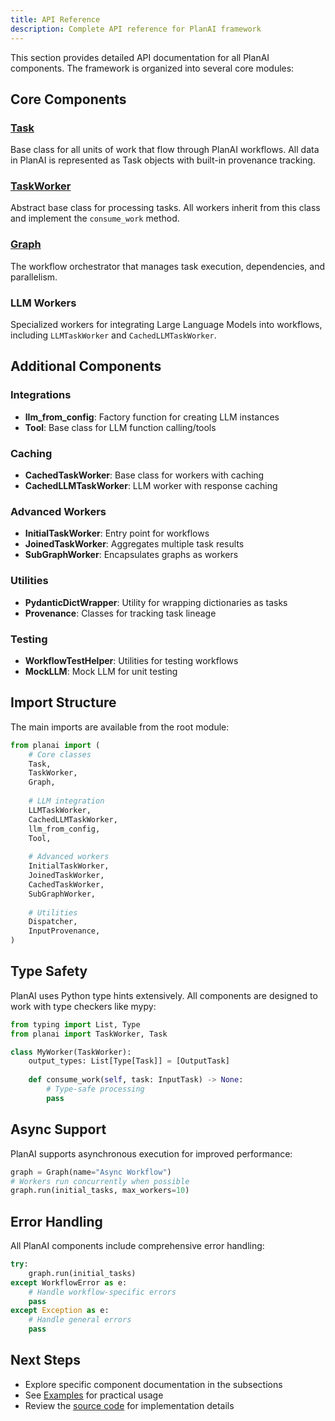 ```yaml
---
title: API Reference
description: Complete API reference for PlanAI framework
---
```


This section provides detailed API documentation for all PlanAI components. The framework is organized into several core modules:

## Core Components

### [Task](/api/task/)
Base class for all units of work that flow through PlanAI workflows. All data in PlanAI is represented as Task objects with built-in provenance tracking.

### [TaskWorker](/api/taskworker/)
Abstract base class for processing tasks. All workers inherit from this class and implement the `consume_work` method.

### [Graph](/api/graph/)
The workflow orchestrator that manages task execution, dependencies, and parallelism.

### LLM Workers
Specialized workers for integrating Large Language Models into workflows, including `LLMTaskWorker` and `CachedLLMTaskWorker`.

## Additional Components

### Integrations
- **llm_from_config**: Factory function for creating LLM instances
- **Tool**: Base class for LLM function calling/tools

### Caching
- **CachedTaskWorker**: Base class for workers with caching
- **CachedLLMTaskWorker**: LLM worker with response caching

### Advanced Workers
- **InitialTaskWorker**: Entry point for workflows
- **JoinedTaskWorker**: Aggregates multiple task results
- **SubGraphWorker**: Encapsulates graphs as workers

### Utilities
- **PydanticDictWrapper**: Utility for wrapping dictionaries as tasks
- **Provenance**: Classes for tracking task lineage

### Testing
- **WorkflowTestHelper**: Utilities for testing workflows
- **MockLLM**: Mock LLM for unit testing

## Import Structure

The main imports are available from the root module:

```python
from planai import (
    # Core classes
    Task,
    TaskWorker,
    Graph,
    
    # LLM integration
    LLMTaskWorker,
    CachedLLMTaskWorker,
    llm_from_config,
    Tool,
    
    # Advanced workers
    InitialTaskWorker,
    JoinedTaskWorker,
    CachedTaskWorker,
    SubGraphWorker,
    
    # Utilities
    Dispatcher,
    InputProvenance,
)
```

## Type Safety

PlanAI uses Python type hints extensively. All components are designed to work with type checkers like mypy:

```python
from typing import List, Type
from planai import TaskWorker, Task

class MyWorker(TaskWorker):
    output_types: List[Type[Task]] = [OutputTask]
    
    def consume_work(self, task: InputTask) -> None:
        # Type-safe processing
        pass
```

## Async Support

PlanAI supports asynchronous execution for improved performance:

```python
graph = Graph(name="Async Workflow")
# Workers run concurrently when possible
graph.run(initial_tasks, max_workers=10)
```

## Error Handling

All PlanAI components include comprehensive error handling:

```python
try:
    graph.run(initial_tasks)
except WorkflowError as e:
    # Handle workflow-specific errors
    pass
except Exception as e:
    # Handle general errors
    pass
```

## Next Steps

- Explore specific component documentation in the subsections
- See [Examples](https://github.com/provos/planai/tree/main/examples) for practical usage
- Review the [source code](https://github.com/provos/planai) for implementation details